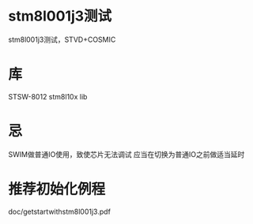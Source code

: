 # stm8l001j3测试
stm8l001j3测试，STVD+COSMIC

# 库
STSW-8012  stm8l10x lib

# 忌
SWIM做普通IO使用，致使芯片无法调试
应当在切换为普通IO之前做适当延时

# 推荐初始化例程
doc/getstartwithstm8l001j3.pdf
